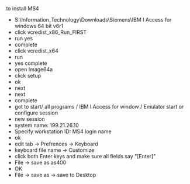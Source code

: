 to install MS4
* S:\Information_Technology\Downloads\Siemens\IBM I Access for windows 64 bit v6r1
* click vcredist_x86_Run_FIRST
* run yes
* complete
* click vcredist_x64
* run 
* yes complete 
* open Image64a
* click setup
* ok
* next 
* next
* complete
* got to start/ all programs / IBM I Access for window / Emulator start or configure session
* new session 
* system name: 199.21.26.10
* Specify workstation ID: MS4 login name
* ok
* edit tab -> Prefrences -> Keyboard
* keyboard file name -> Customize
* click both Enter keys and make sure all fields say "[Enter]"
* File -> save as as400 
* OK
* File -> save as -> save to Desktop
